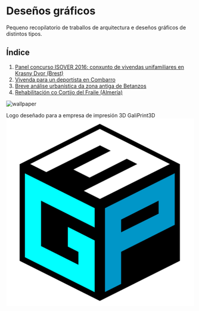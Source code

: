 # Deseños gráficos

Pequeno recopilatorio de traballos de arquitectura e deseños gráficos de distintos tipos.

## Índice

1. [Panel concurso ISOVER 2016: conxunto de vivendas unifamiliares en Krasny Dvor (Brest)](./arquitectura/panelConcurso.pdf)	
2. [Vivenda para un deportista en Combarro](./arquitectura/vivendaCombarro.pdf)
3. [Breve análise urbanística da zona antiga de Betanzos](./arquitectura/urbaBetanzos.pdf)
4. [Rehabilitación co Cortijo del Fraile (Almería)](./arquitectura/construcionCortijo.pdf)

![wallpaper](/designs/centersWallpaper.jpg)

Logo deseñado para a empresa de impresión 3D GaliPrint3D
![logo](/designs/logoGaliPrint3D.jpg)

